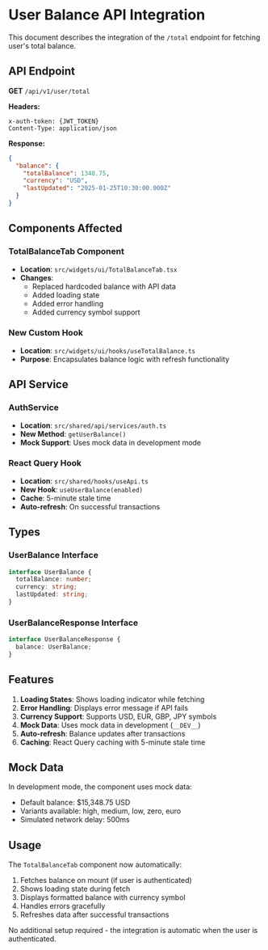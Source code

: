 # User Balance API Integration

This document describes the integration of the `/total` endpoint for fetching user's total balance.

## API Endpoint

**GET** `/api/v1/user/total`

**Headers:**

```
x-auth-token: {JWT_TOKEN}
Content-Type: application/json
```

**Response:**

```json
{
  "balance": {
    "totalBalance": 1348.75,
    "currency": "USD",
    "lastUpdated": "2025-01-25T10:30:00.000Z"
  }
}
```

## Components Affected

### TotalBalanceTab Component

- **Location**: `src/widgets/ui/TotalBalanceTab.tsx`
- **Changes**:
  - Replaced hardcoded balance with API data
  - Added loading state
  - Added error handling
  - Added currency symbol support

### New Custom Hook

- **Location**: `src/widgets/ui/hooks/useTotalBalance.ts`
- **Purpose**: Encapsulates balance logic with refresh functionality

## API Service

### AuthService

- **Location**: `src/shared/api/services/auth.ts`
- **New Method**: `getUserBalance()`
- **Mock Support**: Uses mock data in development mode

### React Query Hook

- **Location**: `src/shared/hooks/useApi.ts`
- **New Hook**: `useUserBalance(enabled)`
- **Cache**: 5-minute stale time
- **Auto-refresh**: On successful transactions

## Types

### UserBalance Interface

```typescript
interface UserBalance {
  totalBalance: number;
  currency: string;
  lastUpdated: string;
}
```

### UserBalanceResponse Interface

```typescript
interface UserBalanceResponse {
  balance: UserBalance;
}
```

## Features

1. **Loading States**: Shows loading indicator while fetching
2. **Error Handling**: Displays error message if API fails
3. **Currency Support**: Supports USD, EUR, GBP, JPY symbols
4. **Mock Data**: Uses mock data in development (`__DEV__`)
5. **Auto-refresh**: Balance updates after transactions
6. **Caching**: React Query caching with 5-minute stale time

## Mock Data

In development mode, the component uses mock data:

- Default balance: $15,348.75 USD
- Variants available: high, medium, low, zero, euro
- Simulated network delay: 500ms

## Usage

The `TotalBalanceTab` component now automatically:

1. Fetches balance on mount (if user is authenticated)
2. Shows loading state during fetch
3. Displays formatted balance with currency symbol
4. Handles errors gracefully
5. Refreshes data after successful transactions

No additional setup required - the integration is automatic when the user is authenticated.
